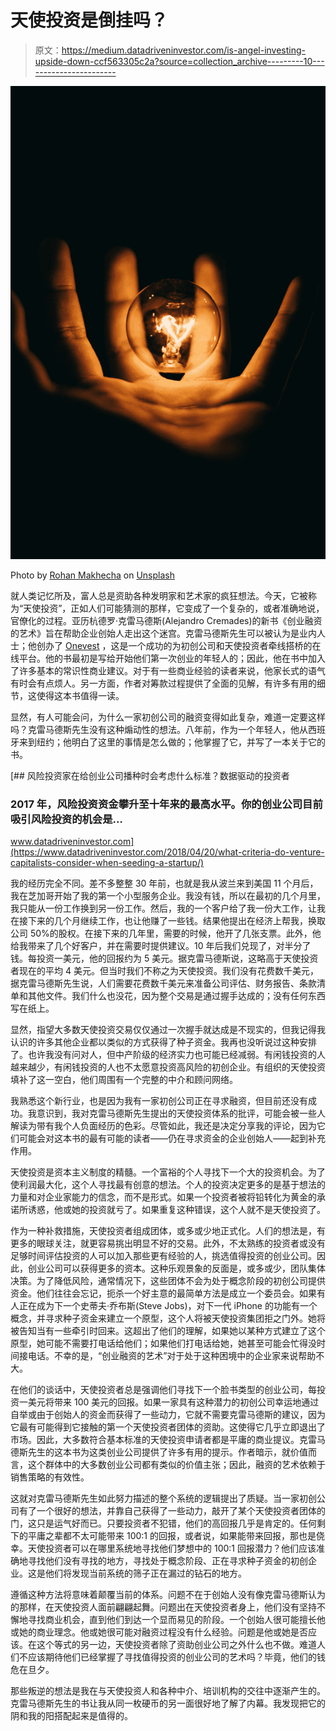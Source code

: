 # 天使投资是倒挂吗？

> 原文：<https://medium.datadriveninvestor.com/is-angel-investing-upside-down-ccf563305c2a?source=collection_archive---------10----------------------->

![](img/1e5cbf1f9c569b915d50ea160ca74f6e.png)

Photo by [Rohan Makhecha](https://unsplash.com/@rohanmakhecha?utm_source=medium&utm_medium=referral) on [Unsplash](https://unsplash.com?utm_source=medium&utm_medium=referral)

就人类记忆所及，富人总是资助各种发明家和艺术家的疯狂想法。今天，它被称为“天使投资”，正如人们可能猜测的那样，它变成了一个复杂的，或者准确地说，官僚化的过程。亚历杭德罗·克雷马德斯(Alejandro Cremades)的新书《创业融资的艺术》旨在帮助企业创始人走出这个迷宫。克雷马德斯先生可以被认为是业内人士；他创办了 [Onevest](https://www.onevest.com/) ，这是一个成功的为初创公司和天使投资者牵线搭桥的在线平台。他的书最初是写给开始他们第一次创业的年轻人的；因此，他在书中加入了许多基本的常识性商业建议。对于有一些商业经验的读者来说，他家长式的语气有时会有点烦人。另一方面，作者对筹款过程提供了全面的见解，有许多有用的细节，这使得这本书值得一读。

显然，有人可能会问，为什么一家初创公司的融资变得如此复杂，难道一定要这样吗？克雷马德斯先生没有这种煽动性的想法。八年前，作为一个年轻人，他从西班牙来到纽约；他明白了这里的事情是怎么做的；他掌握了它，并写了一本关于它的书。

[](https://www.datadriveninvestor.com/2018/04/20/what-criteria-do-venture-capitalists-consider-when-seeding-a-startup/) [## 风险投资家在给创业公司播种时会考虑什么标准？数据驱动的投资者

### 2017 年，风险投资资金攀升至十年来的最高水平。你的创业公司目前吸引风险投资的机会是…

www.datadriveninvestor.com](https://www.datadriveninvestor.com/2018/04/20/what-criteria-do-venture-capitalists-consider-when-seeding-a-startup/) 

我的经历完全不同。差不多整整 30 年前，也就是我从波兰来到美国 11 个月后，我在芝加哥开始了我的第一个小型服务企业。我没有钱，所以在最初的几个月里，我只能从一份工作换到另一份工作。然后，我的一个客户给了我一份大工作，让我在接下来的几个月继续工作，也让他赚了一些钱。结果他提出在经济上帮我，换取公司 50%的股权。在接下来的几年里，需要的时候，他开了几张支票。此外，他给我带来了几个好客户，并在需要时提供建议。10 年后我们兑现了，对半分了钱。每投资一美元，他的回报约为 5 美元。据克雷马德斯说，这略高于天使投资者现在的平均 4 美元。但当时我们不称之为天使投资。我们没有花费数千美元，据克雷马德斯先生说，人们需要花费数千美元来准备公司评估、财务报告、条款清单和其他文件。我们什么也没花，因为整个交易是通过握手达成的；没有任何东西写在纸上。

显然，指望大多数天使投资交易仅仅通过一次握手就达成是不现实的，但我记得我认识的许多其他企业都以类似的方式获得了种子资金。我再也没听说过这种安排了。也许我没有问对人，但中产阶级的经济实力也可能已经减弱。有闲钱投资的人越来越少，有闲钱投资的人也不太愿意投资高风险的初创企业。有组织的天使投资填补了这一空白，他们周围有一个完整的中介和顾问网络。

我熟悉这个新行业，也是因为我有一家初创公司正在寻求融资，但目前还没有成功。我意识到，我对克雷马德斯先生提出的天使投资体系的批评，可能会被一些人解读为带有我个人负面经历的色彩。尽管如此，我还是决定分享我的评论，因为它们可能会对这本书的最有可能的读者——仍在寻求资金的企业创始人——起到补充作用。

天使投资是资本主义制度的精髓。一个富裕的个人寻找下一个大的投资机会。为了使利润最大化，这个人寻找最有创意的想法。个人的投资决定更多的是基于想法的力量和对企业家能力的信念，而不是形式。如果一个投资者被将铅转化为黄金的承诺所诱惑，他或她的投资就亏了。如果重复这种错误，这个人就不是天使投资了。

作为一种补救措施，天使投资者组成团体，或多或少地正式化。人们的想法是，有更多的眼球关注，就更容易挑出明显不好的交易。此外，不太熟练的投资者或没有足够时间评估投资的人可以加入那些更有经验的人，挑选值得投资的创业公司。因此，创业公司可以获得更多的资本。这种乐观景象的反面是，或多或少，团队集体决策。为了降低风险，通常情况下，这些团体不会为处于概念阶段的初创公司提供资金。他们往往会忘记，扼杀一个好主意的最简单方法是成立一个委员会。如果有人正在成为下一个史蒂夫·乔布斯(Steve Jobs)，对下一代 iPhone 的功能有一个概念，并寻求种子资金来建立一个原型，这个人将被天使投资集团拒之门外。她将被告知当有一些牵引时回来。这超出了他们的理解，如果她以某种方式建立了这个原型，她可能不需要打电话给他们；如果他们打电话给她，她甚至可能会忙得没时间接电话。不幸的是，“创业融资的艺术”对于处于这种困境中的企业家来说帮助不大。

在他们的谈话中，天使投资者总是强调他们寻找下一个脸书类型的创业公司，每投资一美元将带来 100 美元的回报。如果一家具有这种潜力的初创公司幸运地通过自举或由于创始人的资金而获得了一些动力，它就不需要克雷马德斯的建议，因为它最有可能得到它接触的第一个天使投资者团体的资助。这使得它几乎立即退出了市场。因此，大多数符合基本标准的天使投资申请者都是平庸的商业提议。克雷马德斯先生的这本书为这类创业公司提供了许多有用的提示。作者暗示，就价值而言，这个群体中的大多数创业公司都有类似的价值主张；因此，融资的艺术依赖于销售策略的有效性。

这就对克雷马德斯先生如此努力描述的整个系统的逻辑提出了质疑。当一家初创公司有了一个很好的想法，并靠自己获得了一些动力，敲开了某个天使投资者团体的门，这只是运气好而已。只要投资者不犯错，他们的高回报几乎是肯定的。任何剩下的平庸之辈都不太可能带来 100:1 的回报，或者说，如果能带来回报，那也是侥幸。天使投资者可以在哪里系统地寻找他们梦想中的 100:1 回报潜力？他们应该准确地寻找他们没有寻找的地方，寻找处于概念阶段、正在寻求种子资金的初创企业。这是他们将发现当前系统的筛子正在漏过的钻石的地方。

遵循这种方法将意味着颠覆当前的体系。问题不在于创始人没有像克雷马德斯认为的那样，在天使投资人面前翩翩起舞。问题出在天使投资者身上，他们没有坚持不懈地寻找商业机会，直到他们到达一个显而易见的阶段。一个创始人很可能擅长他或她的商业理念。他或她很可能对融资过程没有什么经验。问题是他或她是否应该。在这个等式的另一边，天使投资者除了资助创业公司之外什么也不做。难道人们不应该期待他们已经掌握了寻找值得投资的创业公司的艺术吗？毕竟，他们的钱危在旦夕。

那些叛逆的想法是我在与天使投资人和各种中介、培训机构的交往中逐渐产生的。克雷马德斯先生的书让我从同一枚硬币的另一面很好地了解了内幕。我发现把它的阴和我的阳搭配起来是值得的。